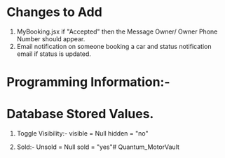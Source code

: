 # Changes to Add
1. MyBooking.jsx if "Accepted" then the Message Owner/ Owner Phone Number should appear. 
2. Email notification on someone booking a car and status notification email if status is updated.

# Programming Information:-
# Database Stored Values.
1. Toggle Visibility:-
    visible = Null
    hidden = "no"

2. Sold:- 
    Unsold = Null
    sold = "yes"#   Q u a n t u m _ M o t o r V a u l t  
 